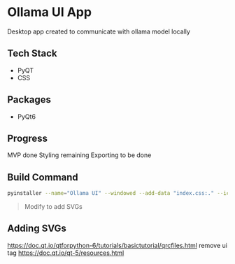 # Ollama UI App
Desktop app created to communicate with ollama model locally

## Tech Stack

- PyQT
- CSS

## Packages

- PyQt6

## Progress

MVP done
Styling remaining
Exporting to be done

## Build Command
    
```bash
pyinstaller --name="Ollama UI" --windowed --add-data "index.css:." --icon=icons/ai_icon.png main.py --onefile
```
> Modify to add SVGs

## Adding SVGs
https://doc.qt.io/qtforpython-6/tutorials/basictutorial/qrcfiles.html
remove ui tag
https://doc.qt.io/qt-5/resources.html